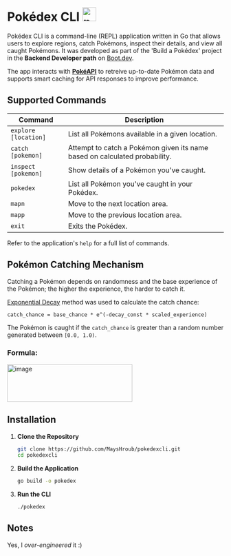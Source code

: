 # Pokédex CLI  <img width="32" height="32" alt="pokeball" src="https://github.com/user-attachments/assets/7b6866a8-3154-48bb-aced-3817c2879c0a" />

Pokédex CLI is a command-line (REPL) application written in Go that allows users to explore regions, catch Pokémons, inspect their details, and view all caught Pokémons. It was developed as part of the 'Build a Pokédex' project in the **Backend Developer path** on [Boot.dev](https://www.boot.dev/).

The app interacts with **[PokéAPI](https://pokeapi.co/)** to retreive up-to-date Pokémon data and supports smart caching for API responses to improve performance.


## Supported Commands

| Command                | Description                                                |
|------------------------|------------------------------------------------------------|
| `explore [location]`   | List all Pokémons available in a given location.           |
| `catch [pokemon]`      | Attempt to catch a Pokémon given its name based on calculated probability.                 |
| `inspect [pokemon]`    | Show details of a Pokémon you've caught.                   |
| `pokedex`              | List all Pokémon you've caught in your Pokédex.            |
| `mapn`                 | Move to the next location area.                            |
| `mapp`                 | Move to the previous location area.                        |
| `exit`                 | Exits the Pokédex.                                         |

Refer to the application's `help` for a full list of commands.


## Pokémon Catching Mechanism

Catching a Pokémon depends on randomness and the base experience of the Pokémon; the higher the experience, the harder to catch it.

[Exponential Decay](https://gregorygundersen.com/blog/2022/05/17/exponential-decay/) method was used to calculate the catch chance:
```latex
catch_chance = base_chance * e^(-decay_const * scaled_experience)
```
The Pokémon is caught if the `catch_chance` is greater than a random number generated between `[0.0, 1.0)`.

### Formula:
<img width="291" height="87" alt="image" src="https://github.com/user-attachments/assets/57ac1849-6fb1-44cd-84b2-52a4d201d0fc" />


## Installation

1. **Clone the Repository**
   ```sh
   git clone https://github.com/MaysHroub/pokedexcli.git
   cd pokedexcli
   ```

2. **Build the Application**
   ```sh
   go build -o pokedex
   ```

3. **Run the CLI**
   ```sh
   ./pokedex
   ```

## Notes

Yes, I *over-engineered* it :)




